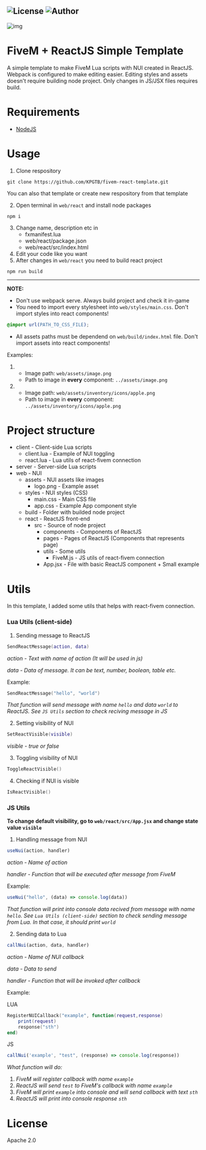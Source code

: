 ![License](https://img.shields.io/badge/License-Apache%202.0-orange)
![Author](https://img.shields.io/badge/Author-KPG--TB-green)
---

![img](https://i.imgur.com/hDl0FQg.png)

# FiveM + ReactJS Simple Template

A simple template to make FiveM Lua scripts with NUI created in ReactJS. Webpack is configured to make editing easier. Editing styles and assets doesn't require building node project. Only changes in JS/JSX files requires build.

# Requirements

* [NodeJS](https://nodejs.org/en)

# Usage

1. Clone respository 
```
git clone https://github.com/KPGTB/fivem-react-template.git
```
You can also that template or create new respository from that template

2. Open terminal in `web/react` and install node packages
```
npm i
```

3. Change name, description etc in
   * fxmanifest.lua
   * web/react/package.json
   * web/react/src/index.html
4. Edit your code like you want
5. After changes in `web/react` you need to build react project
```
npm run build
```

---

**NOTE:** 
- Don't use webpack serve. Always build project and check it in-game
- You need to import every stylesheet into `web/styles/main.css`. Don't import styles into react components!
```css
@import url(PATH_TO_CSS_FILE);
```
- All assets paths must be dependend on `web/build/index.html` file. Don't import assets into react components!

Examples:

1. 
   * Image path: `web/assets/image.png`
   * Path to image in **every** component: `../assets/image.png`
2.
   * Image path: `web/assets/inventory/icons/apple.png`
   * Path to image in **every** component: `../assets/inventory/icons/apple.png`



# Project structure

* client - Client-side Lua scripts
  * client.lua - Example of NUI toggling
  * react.lua - Lua utils of react-fivem connection
* server - Server-side Lua scripts
* web - NUI
  * assets - NUI assets like images
    * logo.png - Example asset
  * styles - NUI styles (CSS)
    * main.css - Main CSS file
    * app.css - Example App component style
  * build - Folder with builded node project
  * react - ReactJS front-end
    * src - Source of node project
      * components - Components of ReactJS
      * pages - Pages of ReactJS (Components that represents page)
      * utils - Some utils
        * FiveM.js - JS utils of react-fivem connection
      * App.jsx - File with basic ReactJS component + Small example

# Utils

In this template, I added some utils that helps with react-fivem connection.

### Lua Utils (client-side)

1. Sending message to ReactJS
```lua
SendReactMessage(action, data)
```
*action - Text with name of action (It will be used in js)*

*data - Data of message. It can be text, number, boolean, table etc.*

Example:
```lua
SendReactMessage("hello", "world")
```
*That function will send message with name `hello` and data `world` to ReactJS. See `JS Utils` section to check reciving message in JS*

2. Setting visibility of NUI
```lua
SetReactVisible(visible)
```
*visible - true or false*

3. Toggling visibility of NUI
```lua
ToggleReactVisible()
```

4. Checking if NUI is visible
```lua
IsReactVisible()
```

### JS Utils

**To change default visibility, go to `web/react/src/App.jsx` and change state value `visible`**

1. Handling message from NUI 
```js
useNui(action, handler)
```
*action - Name of action*

*handler - Function that will be executed after message from FiveM*

Example:
```js
useNui("hello", (data) => console.log(data))
```
*That function will print into console data recived from message with name `hello`. See `Lua Utils (client-side)` section to check sending message from Lua. In that case, it should print `world`*

2. Sending data to Lua
```js
callNui(action, data, handler)
```
*action - Name of NUI callback*

*data - Data to send*

*handler - Function that will be invoked after callback*

Example:

LUA
```lua
RegisterNUICallback("example", function(request,response)
    print(request)
    response("sth")
end)
```

JS
```js
callNui('example', "test", (response) => console.log(response))
```

*What function will do:*
1. *FiveM will register callback with name `example`*
2. *ReactJS will send `test` to FiveM's callback with name `example`*
3. *FiveM will print `example` into console and will send callback with text `sth`*
4. *ReactJS will print into console response `sth`*

# License
Apache 2.0
